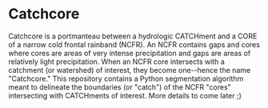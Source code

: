 # Catchcore
Catchcore is a portmanteau between a hydrologic CATCHment and a CORE of a narrow cold frontal rainband (NCFR). An NCFR contains gaps and cores where cores are areas of very intense precipitation and gaps are areas of relatively light precipitation. When an NCFR core intersects with a catchment (or watershed) of interest, they become one--hence the name "Catchcore." This repository contains a Python segmentation algorithm meant to delineate the boundaries (or "catch") of the NCFR "cores" intersecting with CATCHments of interest. More details to come later ;) 
